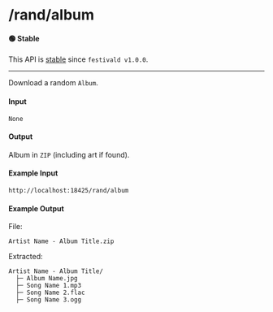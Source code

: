 # /rand/album

#### 🟢 Stable
This API is [stable](../../api-stability/marker.md) since `festivald v1.0.0`.

---

Download a random `Album`.

#### Input
`None`

#### Output
Album in `ZIP` (including art if found).

#### Example Input
```http
http://localhost:18425/rand/album
```

#### Example Output
File:
```plaintext
Artist Name - Album Title.zip
```

Extracted:
```plaintext
Artist Name - Album Title/
  ├─ Album Name.jpg
  ├─ Song Name 1.mp3
  ├─ Song Name 2.flac
  ├─ Song Name 3.ogg
```
